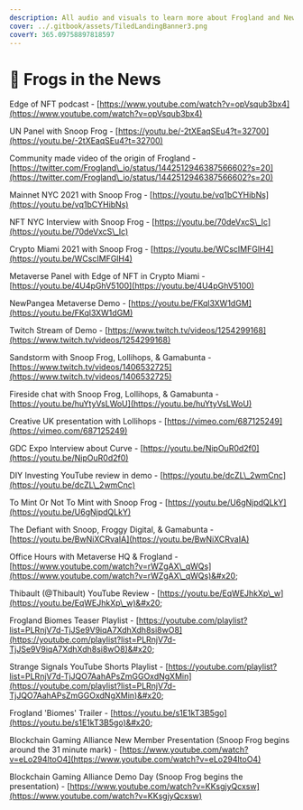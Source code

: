 ```yaml
---
description: All audio and visuals to learn more about Frogland and NewPangea.
cover: ../.gitbook/assets/TiledLandingBanner3.png
coverY: 365.09758897818597
---
```


# 🎥 Frogs in the News

Edge of NFT podcast - [https://www.youtube.com/watch?v=opVsqub3bx4](https://www.youtube.com/watch?v=opVsqub3bx4)

UN Panel with Snoop Frog - [https://youtu.be/-2tXEaqSEu4?t=32700](https://youtu.be/-2tXEaqSEu4?t=32700)

Community made video of the origin of Frogland - [https://twitter.com/Frogland\_io/status/1442512946387566602?s=20](https://twitter.com/Frogland\_io/status/1442512946387566602?s=20)

Mainnet NYC 2021 with Snoop Frog - [https://youtu.be/vq1bCYHibNs](https://youtu.be/vq1bCYHibNs)

NFT NYC Interview with Snoop Frog - [https://youtu.be/70deVxcS\_Ic](https://youtu.be/70deVxcS\_Ic)

Crypto Miami 2021 with Snoop Frog - [https://youtu.be/WCscIMFGlH4](https://youtu.be/WCscIMFGlH4)

Metaverse Panel with Edge of NFT in Crypto Miami - [https://youtu.be/4U4pGhV5100](https://youtu.be/4U4pGhV5100)

NewPangea Metaverse Demo - [https://youtu.be/FKql3XW1dGM](https://youtu.be/FKql3XW1dGM)

Twitch Stream of Demo - [https://www.twitch.tv/videos/1254299168](https://www.twitch.tv/videos/1254299168)

Sandstorm with Snoop Frog, Lollihops, & Gamabunta - [https://www.twitch.tv/videos/1406532725](https://www.twitch.tv/videos/1406532725)

Fireside chat with Snoop Frog, Lollihops, & Gamabunta - [https://youtu.be/huYtyVsLWoU](https://youtu.be/huYtyVsLWoU)

Creative UK presentation with Lollihops - [https://vimeo.com/687125249](https://vimeo.com/687125249)

GDC Expo Interview about Curve - [https://youtu.be/NipOuR0d2f0](https://youtu.be/NipOuR0d2f0)

DIY Investing YouTube review in demo - [https://youtu.be/dcZL\_2wmCnc](https://youtu.be/dcZL\_2wmCnc)

To Mint Or Not To Mint with Snoop Frog - [https://youtu.be/U6gNjpdQLkY](https://youtu.be/U6gNjpdQLkY)

The Defiant with Snoop, Froggy Digital, & Gamabunta - [https://youtu.be/BwNiXCRvaIA](https://youtu.be/BwNiXCRvaIA)

Office Hours with Metaverse HQ & Frogland - [https://www.youtube.com/watch?v=rWZgAX\_qWQs](https://www.youtube.com/watch?v=rWZgAX\_qWQs)&#x20;

Thibault (@Thibault) YouTube Review - [https://youtu.be/EqWEJhkXp\_w](https://youtu.be/EqWEJhkXp\_w)&#x20;

Frogland Biomes Teaser Playlist - [https://youtube.com/playlist?list=PLRnjV7d-TjJSe9V9iqA7XdhXdh8si8wO8](https://youtube.com/playlist?list=PLRnjV7d-TjJSe9V9iqA7XdhXdh8si8wO8)&#x20;

Strange Signals YouTube Shorts Playlist - [https://youtube.com/playlist?list=PLRnjV7d-TjJQO7AahAPsZmGGOxdNgXMin](https://youtube.com/playlist?list=PLRnjV7d-TjJQO7AahAPsZmGGOxdNgXMin)&#x20;

Frogland 'Biomes' Trailer - [https://youtu.be/s1E1kT3B5go](https://youtu.be/s1E1kT3B5go)&#x20;

Blockchain Gaming Alliance New Member Presentation (Snoop Frog begins around the 31 minute mark) - [https://www.youtube.com/watch?v=eLo294ltoO4](https://www.youtube.com/watch?v=eLo294ltoO4)

Blockchain Gaming Alliance Demo Day (Snoop Frog begins the presentation) - [https://www.youtube.com/watch?v=KKsgjyQcxsw](https://www.youtube.com/watch?v=KKsgjyQcxsw)

